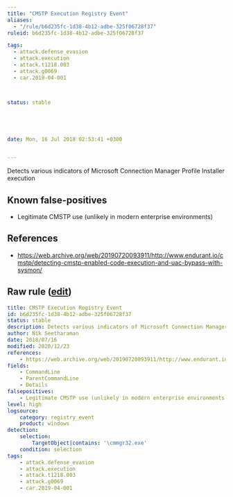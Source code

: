 ```yaml
---
title: "CMSTP Execution Registry Event"
aliases:
  - "/rule/b6d235fc-1d38-4b12-adbe-325f06728f37"
ruleid: b6d235fc-1d38-4b12-adbe-325f06728f37

tags:
  - attack.defense_evasion
  - attack.execution
  - attack.t1218.003
  - attack.g0069
  - car.2019-04-001



status: stable





date: Mon, 16 Jul 2018 02:53:41 +0300


---
```


Detects various indicators of Microsoft Connection Manager Profile Installer execution

<!--more-->


## Known false-positives

* Legitimate CMSTP use (unlikely in modern enterprise environments)



## References

* https://web.archive.org/web/20190720093911/http://www.endurant.io/cmstp/detecting-cmstp-enabled-code-execution-and-uac-bypass-with-sysmon/


## Raw rule ([edit](https://github.com/SigmaHQ/sigma/edit/master/rules/windows/registry_event/registry_event_cmstp_execution_by_registry.yml))
```yaml
title: CMSTP Execution Registry Event
id: b6d235fc-1d38-4b12-adbe-325f06728f37
status: stable
description: Detects various indicators of Microsoft Connection Manager Profile Installer execution
author: Nik Seetharaman
date: 2018/07/16
modified: 2020/12/23
references:
    - https://web.archive.org/web/20190720093911/http://www.endurant.io/cmstp/detecting-cmstp-enabled-code-execution-and-uac-bypass-with-sysmon/
fields:
    - CommandLine
    - ParentCommandLine
    - Details
falsepositives:
    - Legitimate CMSTP use (unlikely in modern enterprise environments)
level: high
logsource:
    category: registry_event
    product: windows
detection:
    selection:
        TargetObject|contains: '\cmmgr32.exe'
    condition: selection
tags:
    - attack.defense_evasion
    - attack.execution
    - attack.t1218.003
    - attack.g0069
    - car.2019-04-001
```
